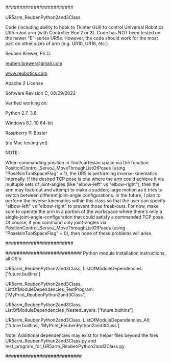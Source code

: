 ########################

UR5arm_ReubenPython2and3Class

Code (including ability to hook to Tkinter GUI) to control Universal Robotics UR5 robot arm (with Controller Box 2 or 3). Code has NOT been tested on the newer "E"-series UR5e.
However, the code should work for the most part on other sizes of arm (e.g. UR10, UR16, etc.)

Reuben Brewer, Ph.D.

reuben.brewer@gmail.com

www.reubotics.com

Apache 2 License

Software Revision C, 08/29/2022

Verified working on: 

Python 2.7, 3.8.

Windows 8.1, 10 64-bit

Raspberry Pi Buster 

(no Mac testing yet)

NOTE: 

When commanding position in Tool/cartesian space via the function PositionControl_ServoJ_MoveThroughListOfPoses (using "PoseIsInToolSpaceFlag" = 1), the UR5 is performing inverse-kinematics internally. If the desired TCP pose is one where the arm could achieve it via multuple sets of joint-angles (like "elbow-left" vs "elbow-right"), then the arm may feak-out and attempt to make a sudden, large motion as it tries to switch between different joint-angle configurations. In the future, I plan to perform the inverse kinematics within this class so that the user can specify "elbow-left" vs "elbow-right" to prevent those freak-outs. For now, make sure to operate the arm in a portion of the workspace where there's only a single-joint-angle-configuration that could satisfy a commanded TCP pose. Of course, if you command only joint-angles via PositionControl_ServoJ_MoveThroughListOfPoses (using "PoseIsInToolSpaceFlag" = 0), then none of these problems will arise.

########################  

########################### Python module installation instructions, all OS's

UR5arm_ReubenPython2and3Class, ListOfModuleDependencies: ['future.builtins']

UR5arm_ReubenPython2and3Class, ListOfModuleDependencies_TestProgram: ['MyPrint_ReubenPython2and3Class']

UR5arm_ReubenPython2and3Class, ListOfModuleDependencies_NestedLayers: ['future.builtins']

UR5arm_ReubenPython2and3Class, ListOfModuleDependencies_All: ['future.builtins', 'MyPrint_ReubenPython2and3Class']

Note: Additional dependencies may exist for helper files beyond the files UR5arm_ReubenPython2and3Class.py and test_program_for_UR5arm_ReubenPython2and3Class.py.

###########################
